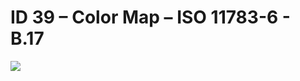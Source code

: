 # ID 39 – Color Map – ISO 11783-6 - B.17

![](https://github.com/waddle45/ISOBUS-VT-Objects-docs/assets/116869307/494f8fdd-f44b-47ad-a584-5813dce51bf6)
